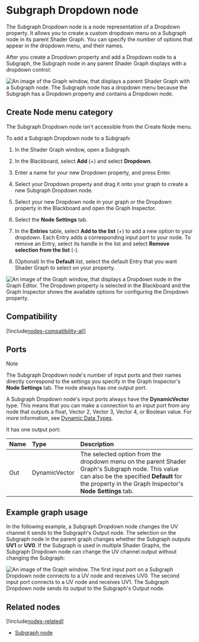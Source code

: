 # Subgraph Dropdown node

The Subgraph Dropdown node is a node representation of a Dropdown property. It allows you to create a custom dropdown menu on a Subgraph node in its parent Shader Graph. You can specify the number of options that appear in the dropdown menu, and their names.

After you create a Dropdown property and add a Dropdown node to a Subgraph, the Subgraph node in any parent Shader Graph displays with a dropdown control:

![An image of the Graph window, that displays a parent Shader Graph with a Subgraph node. The Subgraph node has a dropdown menu because the Subgraph has a Dropdown property and contains a Dropdown node.](images/sg-subgraph-dropdown-node-example.png)

## Create Node menu category

The Subgraph Dropdown node isn't accessible from the Create Node menu.

To add a Subgraph Dropdown node to a Subgraph:

1. In the Shader Graph window, open a Subgraph.

2. In the Blackboard, select **Add** (+) and select **Dropdown**.

3. Enter a name for your new Dropdown property, and press Enter.

4. Select your Dropdown property and drag it onto your graph to create a new Subgraph Dropdown node.

5. Select your new Dropdown node in your graph or the Dropdown property in the Blackboard and open the Graph Inspector.

6. Select the **Node Settings** tab.

7. In the **Entries** table, select **Add to the list** (+) to add a new option to your dropdown. Each Entry adds a corresponding input port to your node.
    To remove an Entry, select its handle in the list and select **Remove selection from the list** (-).

8. (Optional) In the **Default** list, select the default Entry that you want Shader Graph to select on your property.

![An image of the Graph window, that displays a Dropdown node in the Graph Editor. The Dropdown property is selected in the Blackboard and the Graph Inspector shows the available options for configuring the Dropdown property.](images/sg-subgraph-dropdown-node.png)

## Compatibility

[!include[nodes-compatibility-all](./snippets/nodes-compatibility-all.md)]    <!-- ALL PIPELINES INCLUDE  -->

## Ports

> [!NOTE]
> The Subgraph Dropdown node's number of input ports and their names directly correspond to the settings you specify in the Graph Inspector's **Node Settings** tab. The node always has one output port.

A Subgraph Dropdown node's input ports always have the **DynamicVector** type. This means that you can make a connection to an input port from any node that outputs a float, Vector 2, Vector 3, Vector 4, or Boolean value. For more information, see [Dynamic Data Types](Data-Types.md#dynamic-data-types).

It has one output port:

| **Name**     | **Type**      | **Description**  |
| :---         | :-----------  |   :----------    |
| Out          | DynamicVector |  The selected option from the dropdown menu on the parent Shader Graph's Subgraph node. This value can also be the specified **Default** for the property in the Graph Inspector's **Node Settings** tab.     |


## Example graph usage

In the following example, a Subgraph Dropdown node changes the UV channel it sends to the Subgraph's Output node. The selection on the Subgraph node in the parent graph changes whether the Subgraph outputs **UV1** or **UV0**. If the Subgraph is used in multiple Shader Graphs, the Subgraph Dropdown node can change the UV channel output without changing the Subgraph:

![An image of the Graph window. The first input port on a Subgraph Dropdown node connects to a UV node and receives UV0. The second input port connects to a UV node and receives UV1. The Subgraph Dropdown node sends its output to the Subgraph's Output node.](images/sg-subgraph-dropdown-node-example-2.png)


## Related nodes

<!-- OPTIONAL. Any nodes that may be related to this node in some way that's worth mentioning -->

[!include[nodes-related](./snippets/nodes-related.md)]

- [Subgraph node](Sub-graph-Node)
